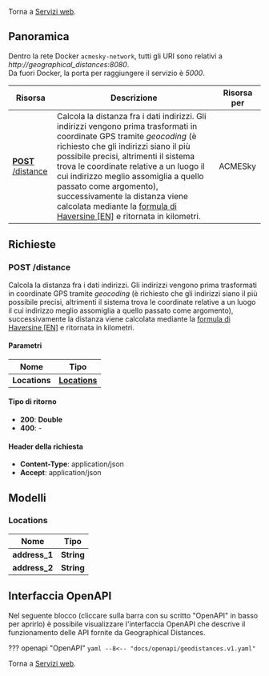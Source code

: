 Torna a [Servizi web](../serviziweb.md).
## Panoramica

Dentro la rete Docker `acmesky-network`, tutti gli URI sono relativi a *http://geographical_distances:8080*.  
Da fuori Docker, la porta per raggiungere il servizio è *5000*.

| Risorsa | Descrizione | Risorsa per |
|---------|-------------|-------------|
| [**POST** /distance](#calculateDistance) | Calcola la distanza fra i dati indirizzi. Gli indirizzi vengono prima trasformati in coordinate GPS tramite *geocoding* (è richiesto che gli indirizzi siano il più possibile precisi, altrimenti il sistema trova le coordinate relative a un luogo il cui indirizzo meglio assomiglia a quello passato come argomento), successivamente la distanza viene calcolata mediante la [formula di Haversine [EN]](https://en.wikipedia.org/wiki/Haversine_formula) e ritornata in kilometri. | ACMESky |

## Richieste

<a name="calculateDistance"></a>
### **POST** /distance
Calcola la distanza fra i dati indirizzi. Gli indirizzi vengono prima trasformati in coordinate GPS tramite *geocoding* (è richiesto che gli indirizzi siano il più possibile precisi, altrimenti il sistema trova le coordinate relative a un luogo il cui indirizzo meglio assomiglia a quello passato come argomento), successivamente la distanza viene calcolata mediante la [formula di Haversine [EN]](https://en.wikipedia.org/wiki/Haversine_formula) e ritornata in kilometri.

#### Parametri

| Nome          | Tipo                        |
|---------------|-----------------------------|
| **Locations** | [**Locations**](#locations) |

#### Tipo di ritorno

- **200**: **Double**
- **400**: -

#### Header della richiesta

- **Content-Type**: application/json
- **Accept**: application/json

## Modelli

<a name="locations"></a>
### Locations

| Nome           | Tipo       |
|----------------|------------|
| **address\_1** | **String** |
| **address\_2** | **String** |

## Interfaccia OpenAPI

Nel seguente blocco (cliccare sulla barra con su scritto "OpenAPI" in basso per aprirlo) è possibile visualizzare l'interfaccia OpenAPI che descrive il funzionamento delle API fornite da Geographical Distances.

??? openapi "OpenAPI"
    ```yaml
    --8<-- "docs/openapi/geodistances.v1.yaml"
    ```

Torna a [Servizi web](../serviziweb.md).